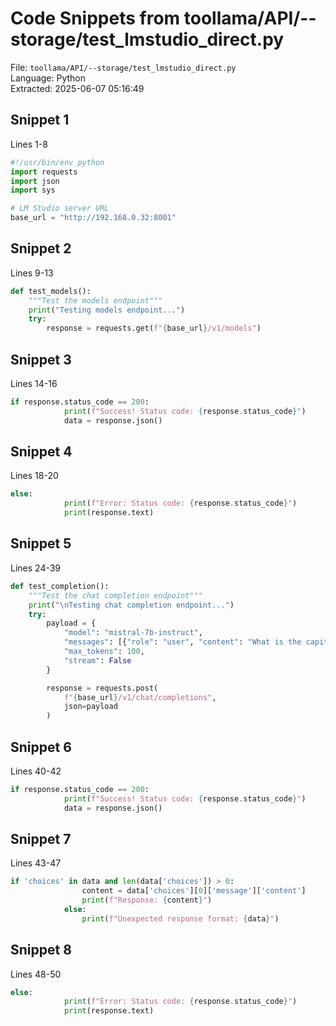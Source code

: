 # Code Snippets from toollama/API/--storage/test_lmstudio_direct.py

File: `toollama/API/--storage/test_lmstudio_direct.py`  
Language: Python  
Extracted: 2025-06-07 05:16:49  

## Snippet 1
Lines 1-8

```Python
#!/usr/bin/env python
import requests
import json
import sys

# LM Studio server URL
base_url = "http://192.168.0.32:8001"
```

## Snippet 2
Lines 9-13

```Python
def test_models():
    """Test the models endpoint"""
    print("Testing models endpoint...")
    try:
        response = requests.get(f"{base_url}/v1/models")
```

## Snippet 3
Lines 14-16

```Python
if response.status_code == 200:
            print(f"Success! Status code: {response.status_code}")
            data = response.json()
```

## Snippet 4
Lines 18-20

```Python
else:
            print(f"Error: Status code: {response.status_code}")
            print(response.text)
```

## Snippet 5
Lines 24-39

```Python
def test_completion():
    """Test the chat completion endpoint"""
    print("\nTesting chat completion endpoint...")
    try:
        payload = {
            "model": "mistral-7b-instruct",
            "messages": [{"role": "user", "content": "What is the capital of France?"}],
            "max_tokens": 100,
            "stream": False
        }

        response = requests.post(
            f"{base_url}/v1/chat/completions",
            json=payload
        )
```

## Snippet 6
Lines 40-42

```Python
if response.status_code == 200:
            print(f"Success! Status code: {response.status_code}")
            data = response.json()
```

## Snippet 7
Lines 43-47

```Python
if 'choices' in data and len(data['choices']) > 0:
                content = data['choices'][0]['message']['content']
                print(f"Response: {content}")
            else:
                print(f"Unexpected response format: {data}")
```

## Snippet 8
Lines 48-50

```Python
else:
            print(f"Error: Status code: {response.status_code}")
            print(response.text)
```


